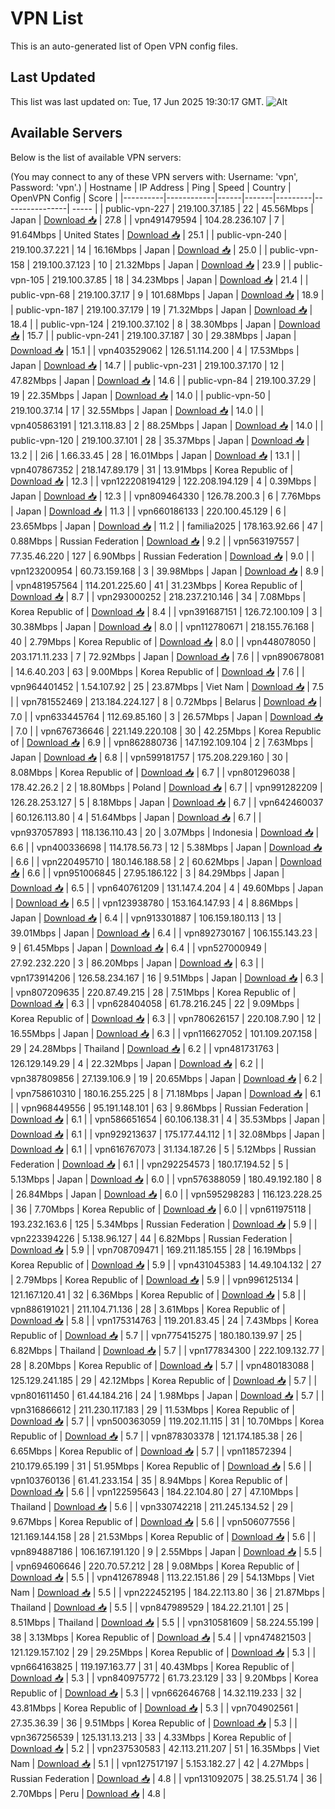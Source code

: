 # VPN List

This is an auto-generated list of Open VPN config files.

## Last Updated

This list was last updated on: Tue, 17 Jun 2025 19:30:17 GMT.
![Alt](https://repobeats.axiom.co/api/embed/186b98318ef1479477931607c1ad7d823f12451f.svg "Repobeats analytics image")

## Available Servers

Below is the list of available VPN servers:

(You may connect to any of these VPN servers with: Username: 'vpn', Password: 'vpn'.)
| Hostname | IP Address | Ping | Speed | Country | OpenVPN Config | Score |
|----------|------------|------|-------|---------|----------------| ----- |
| public-vpn-227 | 219.100.37.185 | 22 | 45.56Mbps | Japan | [Download 📥](./configs/server_0_JP.ovpn) | 27.8 |
| vpn491479594 | 104.28.236.107 | 7 | 91.64Mbps | United States | [Download 📥](./configs/server_1_US.ovpn) | 25.1 |
| public-vpn-240 | 219.100.37.221 | 14 | 16.16Mbps | Japan | [Download 📥](./configs/server_2_JP.ovpn) | 25.0 |
| public-vpn-158 | 219.100.37.123 | 10 | 21.32Mbps | Japan | [Download 📥](./configs/server_3_JP.ovpn) | 23.9 |
| public-vpn-105 | 219.100.37.85 | 18 | 34.23Mbps | Japan | [Download 📥](./configs/server_4_JP.ovpn) | 21.4 |
| public-vpn-68 | 219.100.37.17 | 9 | 101.68Mbps | Japan | [Download 📥](./configs/server_5_JP.ovpn) | 18.9 |
| public-vpn-187 | 219.100.37.179 | 19 | 71.32Mbps | Japan | [Download 📥](./configs/server_6_JP.ovpn) | 18.4 |
| public-vpn-124 | 219.100.37.102 | 8 | 38.30Mbps | Japan | [Download 📥](./configs/server_7_JP.ovpn) | 15.7 |
| public-vpn-241 | 219.100.37.187 | 30 | 29.38Mbps | Japan | [Download 📥](./configs/server_8_JP.ovpn) | 15.1 |
| vpn403529062 | 126.51.114.200 | 4 | 17.53Mbps | Japan | [Download 📥](./configs/server_9_JP.ovpn) | 14.7 |
| public-vpn-231 | 219.100.37.170 | 12 | 47.82Mbps | Japan | [Download 📥](./configs/server_10_JP.ovpn) | 14.6 |
| public-vpn-84 | 219.100.37.29 | 19 | 22.35Mbps | Japan | [Download 📥](./configs/server_11_JP.ovpn) | 14.0 |
| public-vpn-50 | 219.100.37.14 | 17 | 32.55Mbps | Japan | [Download 📥](./configs/server_12_JP.ovpn) | 14.0 |
| vpn405863191 | 121.3.118.83 | 2 | 88.25Mbps | Japan | [Download 📥](./configs/server_13_JP.ovpn) | 14.0 |
| public-vpn-120 | 219.100.37.101 | 28 | 35.37Mbps | Japan | [Download 📥](./configs/server_14_JP.ovpn) | 13.2 |
| 2i6 | 1.66.33.45 | 28 | 16.01Mbps | Japan | [Download 📥](./configs/server_15_JP.ovpn) | 13.1 |
| vpn407867352 | 218.147.89.179 | 31 | 13.91Mbps | Korea Republic of | [Download 📥](./configs/server_16_KR.ovpn) | 12.3 |
| vpn122208194129 | 122.208.194.129 | 4 | 0.39Mbps | Japan | [Download 📥](./configs/server_17_JP.ovpn) | 12.3 |
| vpn809464330 | 126.78.200.3 | 6 | 7.76Mbps | Japan | [Download 📥](./configs/server_18_JP.ovpn) | 11.3 |
| vpn660186133 | 220.100.45.129 | 6 | 23.65Mbps | Japan | [Download 📥](./configs/server_19_JP.ovpn) | 11.2 |
| familia2025 | 178.163.92.66 | 47 | 0.88Mbps | Russian Federation | [Download 📥](./configs/server_20_RU.ovpn) | 9.2 |
| vpn563197557 | 77.35.46.220 | 127 | 6.90Mbps | Russian Federation | [Download 📥](./configs/server_21_RU.ovpn) | 9.0 |
| vpn123200954 | 60.73.159.168 | 3 | 39.98Mbps | Japan | [Download 📥](./configs/server_22_JP.ovpn) | 8.9 |
| vpn481957564 | 114.201.225.60 | 41 | 31.23Mbps | Korea Republic of | [Download 📥](./configs/server_23_KR.ovpn) | 8.7 |
| vpn293000252 | 218.237.210.146 | 34 | 7.08Mbps | Korea Republic of | [Download 📥](./configs/server_24_KR.ovpn) | 8.4 |
| vpn391687151 | 126.72.100.109 | 3 | 30.38Mbps | Japan | [Download 📥](./configs/server_25_JP.ovpn) | 8.0 |
| vpn112780671 | 218.155.76.168 | 40 | 2.79Mbps | Korea Republic of | [Download 📥](./configs/server_26_KR.ovpn) | 8.0 |
| vpn448078050 | 203.171.11.233 | 7 | 72.92Mbps | Japan | [Download 📥](./configs/server_27_JP.ovpn) | 7.6 |
| vpn890678081 | 14.6.40.203 | 63 | 9.00Mbps | Korea Republic of | [Download 📥](./configs/server_28_KR.ovpn) | 7.6 |
| vpn964401452 | 1.54.107.92 | 25 | 23.87Mbps | Viet Nam | [Download 📥](./configs/server_29_VN.ovpn) | 7.5 |
| vpn781552469 | 213.184.224.127 | 8 | 0.72Mbps | Belarus | [Download 📥](./configs/server_30_BY.ovpn) | 7.0 |
| vpn633445764 | 112.69.85.160 | 3 | 26.57Mbps | Japan | [Download 📥](./configs/server_31_JP.ovpn) | 7.0 |
| vpn676736646 | 221.149.220.108 | 30 | 42.25Mbps | Korea Republic of | [Download 📥](./configs/server_32_KR.ovpn) | 6.9 |
| vpn862880736 | 147.192.109.104 | 2 | 7.63Mbps | Japan | [Download 📥](./configs/server_33_JP.ovpn) | 6.8 |
| vpn599181757 | 175.208.229.160 | 30 | 8.08Mbps | Korea Republic of | [Download 📥](./configs/server_34_KR.ovpn) | 6.7 |
| vpn801296038 | 178.42.26.2 | 2 | 18.80Mbps | Poland | [Download 📥](./configs/server_35_PL.ovpn) | 6.7 |
| vpn991282209 | 126.28.253.127 | 5 | 8.18Mbps | Japan | [Download 📥](./configs/server_36_JP.ovpn) | 6.7 |
| vpn642460037 | 60.126.113.80 | 4 | 51.64Mbps | Japan | [Download 📥](./configs/server_37_JP.ovpn) | 6.7 |
| vpn937057893 | 118.136.110.43 | 20 | 3.07Mbps | Indonesia | [Download 📥](./configs/server_38_ID.ovpn) | 6.6 |
| vpn400336698 | 114.178.56.73 | 12 | 5.38Mbps | Japan | [Download 📥](./configs/server_39_JP.ovpn) | 6.6 |
| vpn220495710 | 180.146.188.58 | 2 | 60.62Mbps | Japan | [Download 📥](./configs/server_40_JP.ovpn) | 6.6 |
| vpn951006845 | 27.95.186.122 | 3 | 84.29Mbps | Japan | [Download 📥](./configs/server_41_JP.ovpn) | 6.5 |
| vpn640761209 | 131.147.4.204 | 4 | 49.60Mbps | Japan | [Download 📥](./configs/server_42_JP.ovpn) | 6.5 |
| vpn123938780 | 153.164.147.93 | 4 | 8.86Mbps | Japan | [Download 📥](./configs/server_43_JP.ovpn) | 6.4 |
| vpn913301887 | 106.159.180.113 | 13 | 39.01Mbps | Japan | [Download 📥](./configs/server_44_JP.ovpn) | 6.4 |
| vpn892730167 | 106.155.143.23 | 9 | 61.45Mbps | Japan | [Download 📥](./configs/server_45_JP.ovpn) | 6.4 |
| vpn527000949 | 27.92.232.220 | 3 | 86.20Mbps | Japan | [Download 📥](./configs/server_46_JP.ovpn) | 6.3 |
| vpn173914206 | 126.58.234.167 | 16 | 9.51Mbps | Japan | [Download 📥](./configs/server_47_JP.ovpn) | 6.3 |
| vpn807209635 | 220.87.49.215 | 28 | 7.51Mbps | Korea Republic of | [Download 📥](./configs/server_48_KR.ovpn) | 6.3 |
| vpn628404058 | 61.78.216.245 | 22 | 9.09Mbps | Korea Republic of | [Download 📥](./configs/server_49_KR.ovpn) | 6.3 |
| vpn780626157 | 220.108.7.90 | 12 | 16.55Mbps | Japan | [Download 📥](./configs/server_50_JP.ovpn) | 6.3 |
| vpn116627052 | 101.109.207.158 | 29 | 24.28Mbps | Thailand | [Download 📥](./configs/server_51_TH.ovpn) | 6.2 |
| vpn481731763 | 126.129.149.29 | 4 | 22.32Mbps | Japan | [Download 📥](./configs/server_52_JP.ovpn) | 6.2 |
| vpn387809856 | 27.139.106.9 | 19 | 20.65Mbps | Japan | [Download 📥](./configs/server_53_JP.ovpn) | 6.2 |
| vpn758610310 | 180.16.255.225 | 8 | 71.18Mbps | Japan | [Download 📥](./configs/server_54_JP.ovpn) | 6.1 |
| vpn968449556 | 95.191.148.101 | 63 | 9.86Mbps | Russian Federation | [Download 📥](./configs/server_55_RU.ovpn) | 6.1 |
| vpn586651654 | 60.106.138.31 | 4 | 35.53Mbps | Japan | [Download 📥](./configs/server_56_JP.ovpn) | 6.1 |
| vpn929213637 | 175.177.44.112 | 1 | 32.08Mbps | Japan | [Download 📥](./configs/server_57_JP.ovpn) | 6.1 |
| vpn616767073 | 31.134.187.26 | 5 | 5.12Mbps | Russian Federation | [Download 📥](./configs/server_58_RU.ovpn) | 6.1 |
| vpn292254573 | 180.17.194.52 | 5 | 5.13Mbps | Japan | [Download 📥](./configs/server_59_JP.ovpn) | 6.0 |
| vpn576388059 | 180.49.192.180 | 8 | 26.84Mbps | Japan | [Download 📥](./configs/server_60_JP.ovpn) | 6.0 |
| vpn595298283 | 116.123.228.25 | 36 | 7.70Mbps | Korea Republic of | [Download 📥](./configs/server_61_KR.ovpn) | 6.0 |
| vpn611975118 | 193.232.163.6 | 125 | 5.34Mbps | Russian Federation | [Download 📥](./configs/server_62_RU.ovpn) | 5.9 |
| vpn223394226 | 5.138.96.127 | 44 | 6.82Mbps | Russian Federation | [Download 📥](./configs/server_63_RU.ovpn) | 5.9 |
| vpn708709471 | 169.211.185.155 | 28 | 16.19Mbps | Korea Republic of | [Download 📥](./configs/server_64_KR.ovpn) | 5.9 |
| vpn431045383 | 14.49.104.132 | 27 | 2.79Mbps | Korea Republic of | [Download 📥](./configs/server_65_KR.ovpn) | 5.9 |
| vpn996125134 | 121.167.120.41 | 32 | 6.36Mbps | Korea Republic of | [Download 📥](./configs/server_66_KR.ovpn) | 5.8 |
| vpn886191021 | 211.104.71.136 | 28 | 3.61Mbps | Korea Republic of | [Download 📥](./configs/server_67_KR.ovpn) | 5.8 |
| vpn175314763 | 119.201.83.45 | 24 | 7.43Mbps | Korea Republic of | [Download 📥](./configs/server_68_KR.ovpn) | 5.7 |
| vpn775415275 | 180.180.139.97 | 25 | 6.82Mbps | Thailand | [Download 📥](./configs/server_69_TH.ovpn) | 5.7 |
| vpn177834300 | 222.109.132.77 | 28 | 8.20Mbps | Korea Republic of | [Download 📥](./configs/server_70_KR.ovpn) | 5.7 |
| vpn480183088 | 125.129.241.185 | 29 | 42.12Mbps | Korea Republic of | [Download 📥](./configs/server_71_KR.ovpn) | 5.7 |
| vpn801611450 | 61.44.184.216 | 24 | 1.98Mbps | Japan | [Download 📥](./configs/server_72_JP.ovpn) | 5.7 |
| vpn316866612 | 211.230.117.183 | 29 | 11.53Mbps | Korea Republic of | [Download 📥](./configs/server_73_KR.ovpn) | 5.7 |
| vpn500363059 | 119.202.11.115 | 31 | 10.70Mbps | Korea Republic of | [Download 📥](./configs/server_74_KR.ovpn) | 5.7 |
| vpn878303378 | 121.174.185.38 | 26 | 6.65Mbps | Korea Republic of | [Download 📥](./configs/server_75_KR.ovpn) | 5.7 |
| vpn118572394 | 210.179.65.199 | 31 | 51.95Mbps | Korea Republic of | [Download 📥](./configs/server_76_KR.ovpn) | 5.6 |
| vpn103760136 | 61.41.233.154 | 35 | 8.94Mbps | Korea Republic of | [Download 📥](./configs/server_77_KR.ovpn) | 5.6 |
| vpn122595643 | 184.22.104.80 | 27 | 47.10Mbps | Thailand | [Download 📥](./configs/server_78_TH.ovpn) | 5.6 |
| vpn330742218 | 211.245.134.52 | 29 | 9.67Mbps | Korea Republic of | [Download 📥](./configs/server_79_KR.ovpn) | 5.6 |
| vpn506077556 | 121.169.144.158 | 28 | 21.53Mbps | Korea Republic of | [Download 📥](./configs/server_80_KR.ovpn) | 5.6 |
| vpn894887186 | 106.167.191.120 | 9 | 2.55Mbps | Japan | [Download 📥](./configs/server_81_JP.ovpn) | 5.5 |
| vpn694606646 | 220.70.57.212 | 28 | 9.08Mbps | Korea Republic of | [Download 📥](./configs/server_82_KR.ovpn) | 5.5 |
| vpn412678948 | 113.22.151.86 | 29 | 54.13Mbps | Viet Nam | [Download 📥](./configs/server_83_VN.ovpn) | 5.5 |
| vpn222452195 | 184.22.113.80 | 36 | 21.87Mbps | Thailand | [Download 📥](./configs/server_84_TH.ovpn) | 5.5 |
| vpn847989529 | 184.22.21.101 | 25 | 8.51Mbps | Thailand | [Download 📥](./configs/server_85_TH.ovpn) | 5.5 |
| vpn310581609 | 58.224.55.199 | 38 | 3.13Mbps | Korea Republic of | [Download 📥](./configs/server_86_KR.ovpn) | 5.4 |
| vpn474821503 | 121.129.157.102 | 29 | 29.25Mbps | Korea Republic of | [Download 📥](./configs/server_87_KR.ovpn) | 5.3 |
| vpn664163825 | 119.197.163.77 | 31 | 40.43Mbps | Korea Republic of | [Download 📥](./configs/server_88_KR.ovpn) | 5.3 |
| vpn840975772 | 61.73.23.129 | 33 | 9.20Mbps | Korea Republic of | [Download 📥](./configs/server_89_KR.ovpn) | 5.3 |
| vpn662646768 | 14.32.119.233 | 32 | 43.81Mbps | Korea Republic of | [Download 📥](./configs/server_90_KR.ovpn) | 5.3 |
| vpn704902561 | 27.35.36.39 | 36 | 9.51Mbps | Korea Republic of | [Download 📥](./configs/server_91_KR.ovpn) | 5.3 |
| vpn367256539 | 125.131.13.213 | 33 | 4.33Mbps | Korea Republic of | [Download 📥](./configs/server_92_KR.ovpn) | 5.2 |
| vpn237530583 | 42.113.211.207 | 51 | 16.35Mbps | Viet Nam | [Download 📥](./configs/server_93_VN.ovpn) | 5.1 |
| vpn127517197 | 5.153.182.27 | 42 | 4.27Mbps | Russian Federation | [Download 📥](./configs/server_94_RU.ovpn) | 4.8 |
| vpn131092075 | 38.25.51.74 | 36 | 2.70Mbps | Peru | [Download 📥](./configs/server_95_PE.ovpn) | 4.8 |
